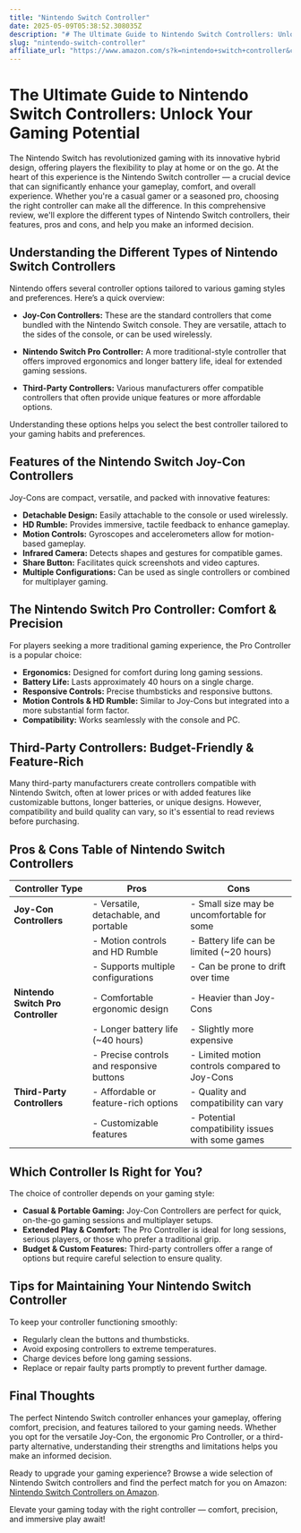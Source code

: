 ```yaml
---
title: "Nintendo Switch Controller"
date: 2025-05-09T05:38:52.308035Z
description: "# The Ultimate Guide to Nintendo Switch Controllers: Unlock Your Gaming Potential..."
slug: "nintendo-switch-controller"
affiliate_url: "https://www.amazon.com/s?k=nintendo+switch+controller&crid=16TZCEI0YJSAR&sprefix=Nintendo+Switch%2Caps%2C627&linkCode=ll2&tag=alrimweb-20&linkId=69a9a4b18fea45ce3dc668ff64d88278&language=en_US&ref_=as_li_ss_tl"
---
```

# The Ultimate Guide to Nintendo Switch Controllers: Unlock Your Gaming Potential

The Nintendo Switch has revolutionized gaming with its innovative hybrid design, offering players the flexibility to play at home or on the go. At the heart of this experience is the Nintendo Switch controller — a crucial device that can significantly enhance your gameplay, comfort, and overall experience. Whether you're a casual gamer or a seasoned pro, choosing the right controller can make all the difference. In this comprehensive review, we'll explore the different types of Nintendo Switch controllers, their features, pros and cons, and help you make an informed decision.

## Understanding the Different Types of Nintendo Switch Controllers

Nintendo offers several controller options tailored to various gaming styles and preferences. Here’s a quick overview:

- **Joy-Con Controllers:** These are the standard controllers that come bundled with the Nintendo Switch console. They are versatile, attach to the sides of the console, or can be used wirelessly.
  
- **Nintendo Switch Pro Controller:** A more traditional-style controller that offers improved ergonomics and longer battery life, ideal for extended gaming sessions.
  
- **Third-Party Controllers:** Various manufacturers offer compatible controllers that often provide unique features or more affordable options.
  
Understanding these options helps you select the best controller tailored to your gaming habits and preferences.

## Features of the Nintendo Switch Joy-Con Controllers

Joy-Cons are compact, versatile, and packed with innovative features:

- **Detachable Design:** Easily attachable to the console or used wirelessly.
- **HD Rumble:** Provides immersive, tactile feedback to enhance gameplay.
- **Motion Controls:** Gyroscopes and accelerometers allow for motion-based gameplay.
- **Infrared Camera:** Detects shapes and gestures for compatible games.
- **Share Button:** Facilitates quick screenshots and video captures.
- **Multiple Configurations:** Can be used as single controllers or combined for multiplayer gaming.

## The Nintendo Switch Pro Controller: Comfort & Precision

For players seeking a more traditional gaming experience, the Pro Controller is a popular choice:

- **Ergonomics:** Designed for comfort during long gaming sessions.
- **Battery Life:** Lasts approximately 40 hours on a single charge.
- **Responsive Controls:** Precise thumbsticks and responsive buttons.
- **Motion Controls & HD Rumble:** Similar to Joy-Cons but integrated into a more substantial form factor.
- **Compatibility:** Works seamlessly with the console and PC.

## Third-Party Controllers: Budget-Friendly & Feature-Rich

Many third-party manufacturers create controllers compatible with Nintendo Switch, often at lower prices or with added features like customizable buttons, longer batteries, or unique designs. However, compatibility and build quality can vary, so it's essential to read reviews before purchasing.

## Pros & Cons Table of Nintendo Switch Controllers

| **Controller Type**         | **Pros**                                                        | **Cons**                                                             |
|------------------------------|-----------------------------------------------------------------|----------------------------------------------------------------------|
| **Joy-Con Controllers**      | - Versatile, detachable, and portable                          | - Small size may be uncomfortable for some                        |
|                              | - Motion controls and HD Rumble                                | - Battery life can be limited (~20 hours)                         |
|                              | - Supports multiple configurations                               | - Can be prone to drift over time                                    |
| **Nintendo Switch Pro Controller** | - Comfortable ergonomic design                                | - Heavier than Joy-Cons                                              |
|                              | - Longer battery life (~40 hours)                              | - Slightly more expensive                                         |
|                              | - Precise controls and responsive buttons                      | - Limited motion controls compared to Joy-Cons                     |
| **Third-Party Controllers**    | - Affordable or feature-rich options                            | - Quality and compatibility can vary                              |
|                              | - Customizable features                                          | - Potential compatibility issues with some games                  |

## Which Controller Is Right for You?

The choice of controller depends on your gaming style:

- **Casual & Portable Gaming:** Joy-Con Controllers are perfect for quick, on-the-go gaming sessions and multiplayer setups.
- **Extended Play & Comfort:** The Pro Controller is ideal for long sessions, serious players, or those who prefer a traditional grip.
- **Budget & Custom Features:** Third-party controllers offer a range of options but require careful selection to ensure quality.

## Tips for Maintaining Your Nintendo Switch Controller

To keep your controller functioning smoothly:

- Regularly clean the buttons and thumbsticks.
- Avoid exposing controllers to extreme temperatures.
- Charge devices before long gaming sessions.
- Replace or repair faulty parts promptly to prevent further damage.

## Final Thoughts

The perfect Nintendo Switch controller enhances your gameplay, offering comfort, precision, and features tailored to your gaming needs. Whether you opt for the versatile Joy-Con, the ergonomic Pro Controller, or a third-party alternative, understanding their strengths and limitations helps you make an informed decision.

Ready to upgrade your gaming experience? Browse a wide selection of Nintendo Switch controllers and find the perfect match for you on Amazon: [Nintendo Switch Controllers on Amazon](https://www.amazon.com/s?k=nintendo+switch+controller&crid=16TZCEI0YJSAR&sprefix=Nintendo+Switch%2Caps%2C627&linkCode=ll2&tag=alrimweb-20&linkId=69a9a4b18fea45ce3dc668ff64d88278&language=en_US&ref_=as_li_ss_tl).

Elevate your gaming today with the right controller — comfort, precision, and immersive play await!